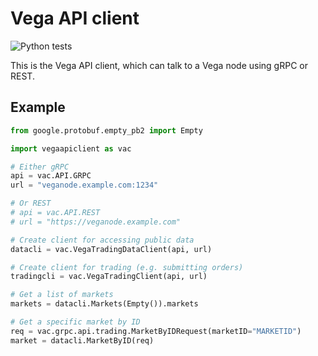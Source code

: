 # Vega API client

![Python tests](https://github.com/vegaprotocol/python-api-client/workflows/Python%20tests/badge.svg?branch=master)

This is the Vega API client, which can talk to a Vega node using gRPC or REST.

## Example

```python
from google.protobuf.empty_pb2 import Empty

import vegaapiclient as vac

# Either gRPC
api = vac.API.GRPC
url = "veganode.example.com:1234"

# Or REST
# api = vac.API.REST
# url = "https://veganode.example.com"

# Create client for accessing public data
datacli = vac.VegaTradingDataClient(api, url)

# Create client for trading (e.g. submitting orders)
tradingcli = vac.VegaTradingClient(api, url)

# Get a list of markets
markets = datacli.Markets(Empty()).markets

# Get a specific market by ID
req = vac.grpc.api.trading.MarketByIDRequest(marketID="MARKETID")
market = datacli.MarketByID(req)
```
